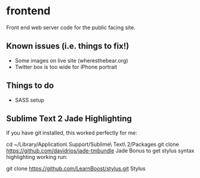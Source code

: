 frontend
========

Front end web server code for the public facing site.

Known issues (i.e. things to fix!)
----------------------------------

* Some images on live site (wheresthebear.org)
* Twitter box is too wide for iPhone portrait

Things to do
------------

* SASS setup


Sublime Text 2 Jade Highlighting
--------------------------------

If you have git installed, this worked perfectly for me:

cd ~/Library/Application\ Support/Sublime\ Text\ 2/Packages
git clone https://github.com/davidrios/jade-tmbundle Jade
Bonus to get stylus syntax highlighting working run:

git clone https://github.com/LearnBoost/stylus.git Stylus